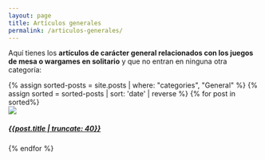 ```yaml
---
layout: page
title: Artículos generales
permalink: /articulos-generales/
---
```


Aquí tienes los **artículos de carácter general relacionados con los juegos
de mesa o wargames en solitario** y que no entran en ninguna otra
categoría:

<div class="col-md-10">
{% assign sorted-posts = site.posts | where: "categories", "General" %}
{% assign sorted = sorted-posts | sort: 'date' | reverse %}
{% for post in sorted%}
        <div class="image-container">
            <a href="{{site.url}}{{post.url}}">
            <img class="crop-sidebar" src="{{post.imghtml}}">
            <div class="text-block"><h5>{{post.title | truncate: 40}}</h5>
            </div></a>
        </div>
{% endfor %}
</div>
